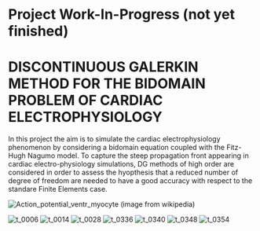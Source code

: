 # Project Work-In-Progress (not yet finished)
# DISCONTINUOUS GALERKIN METHOD FOR THE BIDOMAIN PROBLEM OF CARDIAC ELECTROPHYSIOLOGY

In this project the aim is to simulate the cardiac electrophysiology phenomenon by considering a bidomain 
equation coupled with the Fitz-Hugh Nagumo model. To capture the steep propagation front appearing in cardiac electro-physiology
simulations, DG methods of high order are considered in order to assess the
hyopthesis that a reduced number of degree of freedom are needed to have a good
accuracy with respect to the standare Finite Elements case.

![Action_potential_ventr_myocyte](https://user-images.githubusercontent.com/119116024/204353837-08d520c3-ce91-48ba-aa51-f6659dcdf81d.gif)
(image from wikipedia)

![t_0006](https://user-images.githubusercontent.com/119116024/204353497-381abdc5-f78e-4f86-a3bc-0b360b55ecad.png)
![t_0014](https://user-images.githubusercontent.com/119116024/204353516-26047608-d5de-464d-b94b-7f5dd99db1ca.png)
![t_0028](https://user-images.githubusercontent.com/119116024/204353524-cdee7f13-d542-45ab-a594-d3a2bb8ff433.png)
![t_0336](https://user-images.githubusercontent.com/119116024/204353533-37d34bd7-7686-4ec6-bd42-b0d235a88c40.png)
![t_0340](https://user-images.githubusercontent.com/119116024/204353540-eb4e6fd2-b44a-4a5b-b93d-6d418a253f7e.png)
![t_0348](https://user-images.githubusercontent.com/119116024/204353544-ed1891d6-5d18-46ea-96b5-59724341a78e.png)
![t_0354](https://user-images.githubusercontent.com/119116024/204353591-cfe2b8b4-95da-4671-8e08-7b3c3d312114.png)

